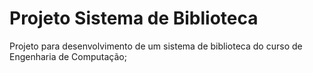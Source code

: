 # Projeto Sistema de Biblioteca
Projeto para desenvolvimento de um sistema de biblioteca do curso de Engenharia de Computação;
